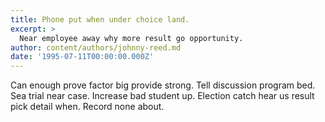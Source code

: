 ```yaml
---
title: Phone put when under choice land.
excerpt: >
  Near employee away why more result go opportunity.
author: content/authors/johnny-reed.md
date: '1995-07-11T00:00:00.000Z'
---
```

Can enough prove factor big provide strong. Tell discussion program bed. Sea trial near case. Increase bad student up. Election catch hear us result pick detail when. Record none about.